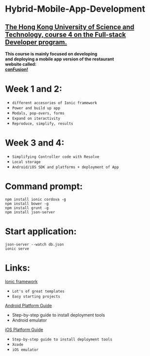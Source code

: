 # Hybrid-Mobile-App-Development 

<a href="https://www.coursera.org/learn/hybrid-mobile-development/home/welcome" >The Hong Kong University of Science and Technology, course 4 on the Full-stack Developer program. </a>
----------------------------
<strong>This course is mainly focused on developing <br>
and deploying a mobile app version of the restaurant <br>
website called: <br> 
<u>conFusion!</u></strong>

# Week 1 and 2:

   * `different accesories of Ionic framework`
   * `Power and build up app`
   * `Modals, pop-overs, forms`
   * `Expand on iteractivity`
   * `Reproduce, simplify, results`

# Week 3 and 4:

   * `Simplifying Controller code with Resolve`
   * `Local storage`
   * `Android/iOS SDK and platforms + deployment of App`

# Command prompt: 

  `npm install ionic cordova -g` <br>
  `npm install bower -g` <br>
  `npm install grunt -g` <br>
  `npm install json-server`

# Start application:

  `json-server --watch db.json` <br>
  `ionic serve`
  
# Links:

[Ionic framework](http://ionicframework.com/)  <br>
   * `Lot's of great templates`
   * `Easy starting projects`  <br>

[Android Platform Guide](http://cordova.apache.org/docs/en/latest/guide/platforms/android/index.html) <br>
   * Step-by-step guide to install deployment tools
   * Android emulator <br> 
  
[iOS Platform Guide](http://cordova.apache.org/docs/en/latest/guide/platforms/ios/index.html)  <br>
   * `Step-by-step guide to install deployment tools`
   * `Xcode`
   * `iOS emulator`
   

